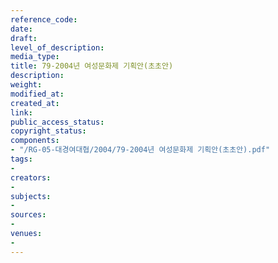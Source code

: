 ```yaml
---
reference_code: 
date: 
draft: 
level_of_description: 
media_type: 
title: 79-2004년 여성문화제 기획안(초초안)
description: 
weight: 
modified_at: 
created_at: 
link: 
public_access_status: 
copyright_status: 
components:
- "/RG-05-대경여대협/2004/79-2004년 여성문화제 기획안(초초안).pdf"
tags:
- 
creators:
- 
subjects:
- 
sources:
- 
venues:
- 
---
```

